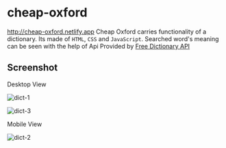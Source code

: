 # cheap-oxford

http://cheap-oxford.netlify.app
Cheap Oxford carries functionality of a dictionary. Its made of `HTML`, `CSS` and `JavaScript`. Searched word's meaning can be seen with the help of Api Provided by [Free Dictionary API](https://dictionaryapi.dev)

## Screenshot

Desktop View

![dict-1](https://user-images.githubusercontent.com/51822103/194074804-e503bc58-b75c-44cf-a27c-cb641894d7ce.PNG)

![dict-3](https://user-images.githubusercontent.com/51822103/194075077-94b97006-70c6-4083-b477-8782eb4ca751.PNG)

Mobile View

![dict-2](https://user-images.githubusercontent.com/51822103/194075178-58f5c48c-8bbe-4048-8463-c4abc165af9d.PNG)
